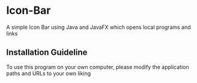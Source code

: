 # Icon-Bar
A simple Icon Bar using Java and JavaFX which opens local programs and links

## Installation Guideline
To use this program on your own computer, please modify the application paths and URLs to your own liking
